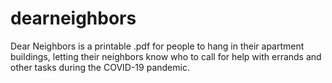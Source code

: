 # dearneighbors
Dear Neighbors is a printable .pdf for people to hang in their apartment buildings, letting their neighbors know who to call for help with errands and other tasks during the COVID-19 pandemic. 
